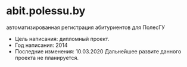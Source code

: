 # abit.polessu.by
автоматизированная регистрация абитуриентов для ПолесГУ

- Цель написания: дипломный проект.
- Год написания: 2014
- Последние изменения: 10.03.2020
Дальнейшее развите данного проекта не планируется.
